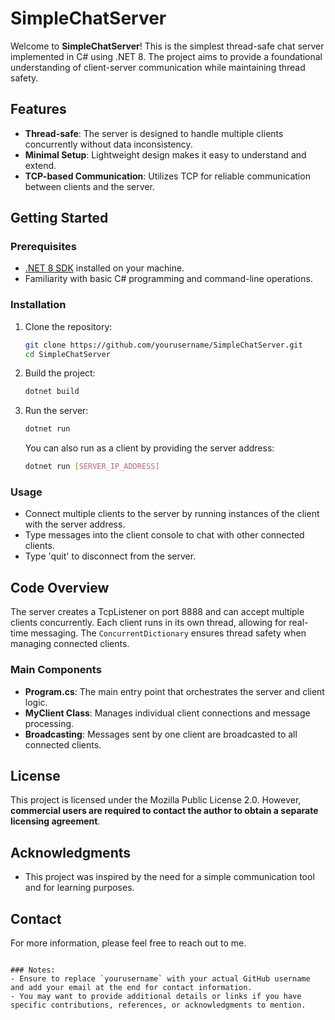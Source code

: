 ﻿# SimpleChatServer

Welcome to **SimpleChatServer**! This is the simplest thread-safe chat server implemented in C# using .NET 8. The project aims to provide a foundational understanding of client-server communication while maintaining thread safety.

## Features

- **Thread-safe**: The server is designed to handle multiple clients concurrently without data inconsistency.
- **Minimal Setup**: Lightweight design makes it easy to understand and extend.
- **TCP-based Communication**: Utilizes TCP for reliable communication between clients and the server.

## Getting Started

### Prerequisites

- [.NET 8 SDK](https://dotnet.microsoft.com/download/dotnet/8.0) installed on your machine.
- Familiarity with basic C# programming and command-line operations.

### Installation

1. Clone the repository:

   ```bash
   git clone https://github.com/yourusername/SimpleChatServer.git
   cd SimpleChatServer
   ```

2. Build the project:

   ```bash
   dotnet build
   ```

3. Run the server:

   ```bash
   dotnet run
   ```

   You can also run as a client by providing the server address:

   ```bash
   dotnet run [SERVER_IP_ADDRESS]
   ```

### Usage

- Connect multiple clients to the server by running instances of the client with the server address.
- Type messages into the client console to chat with other connected clients.
- Type 'quit' to disconnect from the server.

## Code Overview

The server creates a TcpListener on port 8888 and can accept multiple clients concurrently. Each client runs in its own thread, allowing for real-time messaging. The `ConcurrentDictionary` ensures thread safety when managing connected clients.

### Main Components

- **Program.cs**: The main entry point that orchestrates the server and client logic.
- **MyClient Class**: Manages individual client connections and message processing.
- **Broadcasting**: Messages sent by one client are broadcasted to all connected clients.

## License

This project is licensed under the Mozilla Public License 2.0. However, **commercial users are required to contact the author to obtain a separate licensing agreement**. 

## Acknowledgments

- This project was inspired by the need for a simple communication tool and for learning purposes.
  
## Contact

For more information, please feel free to reach out to me.
```

### Notes:
- Ensure to replace `yourusername` with your actual GitHub username and add your email at the end for contact information.
- You may want to provide additional details or links if you have specific contributions, references, or acknowledgments to mention.